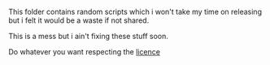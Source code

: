 This folder contains random scripts which i won't take my time on releasing but i felt it would be a waste if not shared.

This is a mess but i ain't fixing these stuff soon.

Do whatever you want respecting the [licence](https://github.com/Mikk155/Sven-Co-op/blob/main/header.ini)
